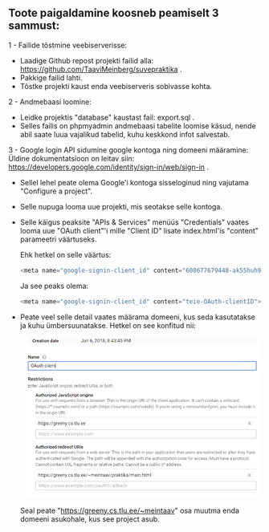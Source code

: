 ## Toote paigaldamine koosneb peamiselt 3 sammust:

1 - Failide tõstmine veebiserverisse:
- Laadige Github repost projekti failid alla: https://github.com/TaaviMeinberg/suvepraktika .
- Pakkige failid lahti.
- Tõstke projekti kaust enda veebiserveris sobivasse kohta.

2 - Andmebaasi loomine:
- Leidke projektis "database" kaustast fail: export.sql .
- Selles failis on phpmyadmin andmebaasi tabelite loomise käsud, nende abil saate luua vajalikud tabelid, kuhu keskkond infot salvestab.

3 - Google login API sidumine google kontoga ning domeeni määramine:
Üldine dokumentatsioon on leitav siin: https://developers.google.com/identity/sign-in/web/sign-in .

- Sellel lehel peate olema Google'i kontoga sisseloginud ning vajutama "Configure a project".
- Selle nupuga looma uue projekti, mis seotakse selle kontoga.
- Selle käigus peaksite "APIs & Services" menüüs "Credentials" vaates looma uue "OAuth client"'i mille "Client ID" lisate index.html'is "content" parameetri väärtuseks.

    Ehk hetkel on selle väärtus:
    ```javascript
    <meta name="google-signin-client_id" content="608677679448-ak55huh9omcppibuhh2t69iectp1r7ok.apps.googleusercontent.com">
    ```
    Ja see peaks olema:
    ```javascript
    <meta name="google-signin-client_id" content="teie-OAuth-clientID">
    ```

- Peate veel selle detail vaates määrama domeeni, kus seda kasutatakse ja kuhu ümbersuunatakse.
    Hetkel on see konfitud nii:
    
    ![Alt text](/doc/img/OAuth.PNG "Optional Title")

    Seal peate "https://greeny.cs.tlu.ee/~meintaav" osa muutma enda domeeni asukohale, kus see project asub.